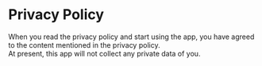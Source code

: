 # Privacy Policy
  When you read the privacy policy and start using the app, you have agreed to the content mentioned in the privacy policy.  
  At present, this app will not collect any private data of you.  
